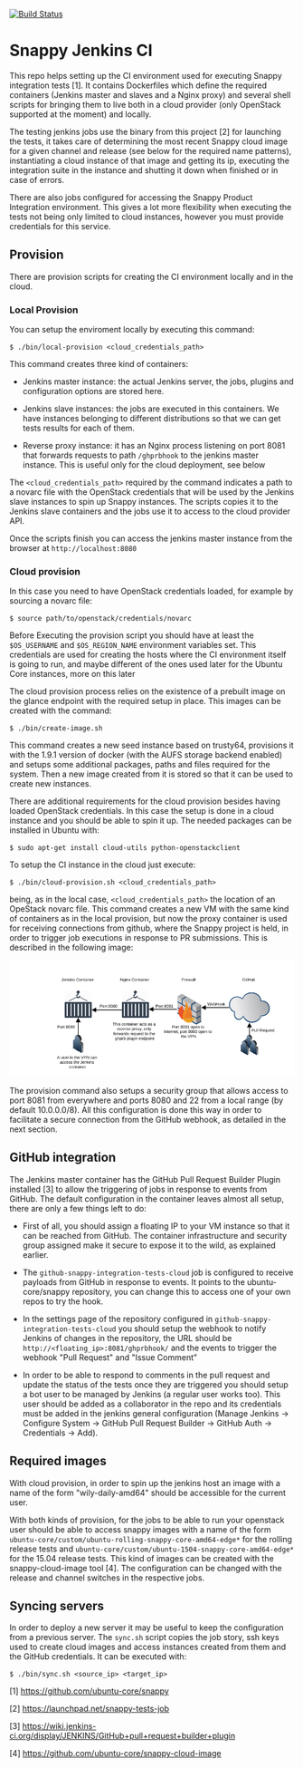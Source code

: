 [![Build Status][travis-image]][travis-url]
# Snappy Jenkins CI

This repo helps setting up the CI environment used for executing Snappy integration tests [1]. It contains Dockerfiles which define the required containers (Jenkins master and slaves and a Nginx proxy) and several shell scripts for bringing them to live both in a cloud provider (only OpenStack supported at the moment) and locally.

The testing jenkins jobs use the binary from this project [2] for launching the tests, it takes care of determining the most recent Snappy cloud image for a given channel and release (see below for the required name patterns), instantiating a cloud instance of that image and getting its ip, executing the integration suite in the instance and shutting it down when finished or in case of errors.

There are also jobs configured for accessing the Snappy Product Integration environment. This gives a lot more flexibility when executing the tests not being only limited to cloud instances, however you must provide credentials for this service.

## Provision

There are provision scripts for creating the CI environment locally and in the cloud.

### Local Provision

You can setup the enviroment locally by executing this command:

    $ ./bin/local-provision <cloud_credentials_path>

This command creates three kind of containers:

* Jenkins master instance: the actual Jenkins server, the jobs, plugins and configuration options are stored here.

* Jenkins slave instances: the jobs are executed in this containers. We have instances belonging to different distributions so that we can get tests results for each of them.

* Reverse proxy instance: it has an Nginx process listening on port 8081 that forwards requests to path ```/ghprbhook``` to the jenkins master instance. This is useful only for the cloud deployment, see below

The ```<cloud_credentials_path>``` required by the command indicates a path to a novarc file with the OpenStack credentials that will be used by the Jenkins slave instances to spin up Snappy instances. The scripts copies it to the Jenkins slave containers and the jobs use it to access to the cloud provider API.

Once the scripts finish you can access the jenkins master instance from the browser at ```http://localhost:8080```

### Cloud provision

In this case you need to have OpenStack credentials loaded, for example by sourcing a novarc file:

    $ source path/to/openstack/credentials/novarc

Before Executing the provision script you should have at least the ```$OS_USERNAME``` and ```$OS_REGION_NAME``` environment variables set. This credentials are used for creating the hosts where the CI environment itself is going to run, and maybe different of the ones used later for the Ubuntu Core instances, more on this later

The cloud provision process relies on the existence of a prebuilt image on the glance endpoint with the required setup in place. This images can be created with the command:

    $ ./bin/create-image.sh

This command creates a new seed instance based on trusty64, provisions it with the 1.9.1 version of docker (with the AUFS storage backend enabled) and setups some additional packages, paths and files required for the system. Then a new image created from it is stored so that it can be used to create new instances.

There are additional requirements for the cloud provision besides having loaded OpenStack credentials. In this case the setup is done in a cloud instance and you should be able to spin it up. The needed packages can be installed in Ubuntu with:

    $ sudo apt-get install cloud-utils python-openstackclient

To setup the CI instance in the cloud just execute:

    $ ./bin/cloud-provision.sh <cloud_credentials_path>

being, as in the local case, `<cloud_credentials_path>` the location of an OpeStack novarc file. This command creates a new VM with the same kind of containers as in the local provision, but now the proxy container is used for receiving connections from github, where the Snappy project is held, in order to trigger job executions in response to PR submissions. This is described in the following image:

![Block Diagram](/img/snappy-jenkins.png?raw=true)

The provision command also setups a security group that allows access to port 8081 from everywhere and ports 8080 and 22 from a local range (by default 10.0.0.0/8). All this configuration is done this way in order to facilitate a secure connection from the GitHub webhook, as detailed in the next section.

## GitHub integration

The Jenkins master container has the GitHub Pull Request Builder Plugin installed [3] to allow the triggering of jobs in response to events from GitHub. The default configuration in the container leaves almost all setup, there are only a few things left to do:

* First of all, you should assign a floating IP to your VM instance so that it can be reached from GitHub. The container infrastructure and security group assigned make it secure to expose it to the wild, as explained earlier.

* The ```github-snappy-integration-tests-cloud``` job is configured to receive payloads from GitHub in response to events. It points to the ubuntu-core/snappy repository, you can change this to access one of your own repos to try the hook.

* In the settings page of the repository configured in ```github-snappy-integration-tests-cloud``` you should setup the webhook to notify Jenkins of changes in the repository, the URL should be ```http://<floating_ip>:8081/ghprbhook/``` and the events to trigger the webhook "Pull Request" and "Issue Comment"

* In order to be able to respond to comments in the pull request and update the status of the tests once they are triggered you should setup a bot user to be managed by Jenkins (a regular user works too). This user should be added as a collaborator in the repo and its credentials must be added in the jenkins general configuration (Manage Jenkins -> Configure System -> GitHub Pull Request Builder -> GitHub Auth -> Credentials -> Add).

## Required images

With cloud provision, in order to spin up the jenkins host an image with a name of the form "wily-daily-amd64" should be accessible for the current user.

With both kinds of provision, for the jobs to be able to run your openstack user should be able to access snappy images with a name of the form ```ubuntu-core/custom/ubuntu-rolling-snappy-core-amd64-edge*``` for the rolling release tests and ```ubuntu-core/custom/ubuntu-1504-snappy-core-amd64-edge*``` for the 15.04 release tests. This kind of images can be created with the snappy-cloud-image tool [4]. The configuration can be changed with the release and channel switches in the respective jobs.

## Syncing servers

In order to deploy a new server it may be useful to keep the configuration from a previous server. The `sync.sh` script copies the job story, ssh keys used to create cloud images and access instances created from them and the GitHub credentials. It can be executed with:

    $ ./bin/sync.sh <source_ip> <target_ip>

[1] https://github.com/ubuntu-core/snappy

[2] https://launchpad.net/snappy-tests-job

[3] https://wiki.jenkins-ci.org/display/JENKINS/GitHub+pull+request+builder+plugin

[4] https://github.com/ubuntu-core/snappy-cloud-image

[travis-image]: https://travis-ci.org/ubuntu-core/snappy-jenkins.svg?branch=master
[travis-url]: https://travis-ci.org/ubuntu-core/snappy-jenkins
